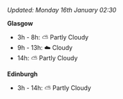 *Updated: Monday 16th January 02:30*

**Glasgow**

* 3h - 8h: :partly_sunny: Partly Cloudy
* 9h - 13h: :cloud: Cloudy
* 14h: :partly_sunny: Partly Cloudy

**Edinburgh**

* 3h - 14h: :partly_sunny: Partly Cloudy
